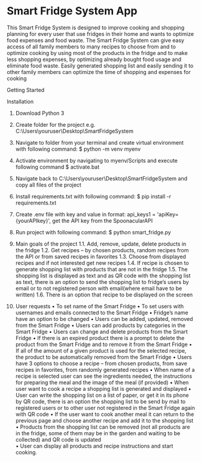 # Smart Fridge System App


This Smart Fridge System is designed to improve cooking and shopping planning for every user that use fridges in their home and wants to optimize food expenses and food waste. The Smart Fridge System can give easy access of all family members to many recipes to choose from and to optimize cooking by using most of the products in the fridge and to make less shopping expenses, by optimizing already bought food usage and eliminate food waste. Easily generated shopping list and easily sending it to other family members can optimize the time of shopping and expenses for cooking

Getting Started

Installation
1.	Download Python 3 
2.	Create folder for the project e.g. C:\Users\youruser\Desktop\SmartFridgeSystem
3.	Navigate to folder from your terminal and create virtual environment with following command:
          $ python -m venv myenv
4.	Activate environment by navigating to myenv/Scripts and execute following command
          $ activate.bat
5.	Navigate back to C:\Users\youruser\Desktop\SmartFridgeSystem and copy all files of the project
6.	Install requirements.txt with following command:
          $ pip install -r requirements.txt
7.	Create .env file with key and value in format: api_keys1 = 'apiKey={yourAPIkey}', get the API key from the SpoonacularAPI
8.	Run project with following command:
          $ python smart_fridge.py
	

1.	Main goals of the project
  1.1.	Add, remove, update, delete products in the fridge
  1.2.	Get recipes – by chosen products, random recipes from the API or from saved recipes in favorites
  1.3.	Choose from displayed recipes and if not interested get new recipes
  1.4.	If recipe is chosen to generate shopping list with products that are not in the fridge
  1.5.	The shopping list is displayed as text and as QR code with the shopping list as text, there is an option to send the shopping list to fridge’s users by email or to not registered person with email(where email have to be written)
  1.6.	There is an option that recipe to be displayed on the screen
2.	User requests
  •	To set name of the Smart Fridge
  •	To set users with usernames and emails connected to the Smart Fridge
  •	Fridge’s name have an option to be changed
  •	Users can be added, updated, removed from the Smart Fridge
  •	Users can add products by categories in the Smart Fridge
  •	Users can change and delete products from the Smart Fridge
  •	If there is an expired product there is a prompt to delete the product from the Smart Fridge and to remove it from the Smart Fridge
  •	If all of the amount of a given product is used for the selected recipe, the product to be automatically removed from the Smart Fridge
  •	Users have 3 options to choose a recipe – from chosen products, from save recipes in favorites, from randomly generated recipes
  •	When name of a recipe is selected user can see the ingredients needed, the instructions for preparing the meal and the image of the meal (if provided)
  •	When user want to cook a recipe a shopping list is generated and displayed
  •	User can write the shopping list on a list of paper, or get it in its phone by QR code, there is an option the shopping list to be send by mail to registered users or to other user not registered in the Smart Fridge again with QR code
  •	If the user want to cook another meal it can return to the previous page and choose another recipe and add it to the shopping list
  •	Products from the shopping list can be removed (not all products are in the fridge, some of them may be in the garden and waiting to be collected) and QR code is updated  
  •	User can display all products and recipe instructions and start cooking.



